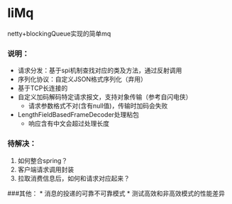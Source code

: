 # liMq
netty+blockingQueue实现的简单mq

### 说明：
  * 请求分发：基于spi机制查找对应的类及方法，通过反射调用
  * 序列化协议：自定义JSON格式序列化（弃用）
  * 基于TCP长连接的
  * 自定义加码解码特定请求报文，支持对象传输（参考自闪电侠）
     * 请求参数格式不对(含有null值)，传输时加码会失败
  * LengthFieldBasedFrameDecoder处理粘包
     * 响应含有中文会超过处理长度
   
### 待解决：
   1. 如何整合spring？
   2. 客户端请求调用封装 
   3. 拉取消费信息后，如何和请求对应起来？
    
   
###其他：
    * 消息的投递的可靠不可靠模式
    * 测试高效和非高效模式的性能差异


 